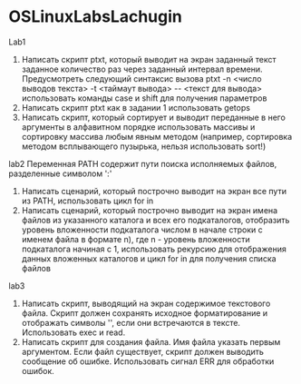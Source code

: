 # OSLinuxLabsLachugin
Lab1
1. Написать скрипт ptxt, который выводит на экран заданный текст заданное количество раз через заданный интервал времени. Предусмотреть следующий синтаксис вызова
ptxt -n <число выводов текста> -t <таймаут вывода> -- <текст для вывода>
использовать команды case и shift для получения параметров
2. Написать скрипт ptxt как в задании 1
использовать getops
3. Написать скрипт, который сортирует и выводит переданные в него аргументы в алфавитном порядке
использовать массивы и сортировку массива любым явным методом (например, сортировка методом всплывающего пузырька, нельзя использовать sort!)

lab2
Переменная PATH содержит пути поиска исполняемых файлов, разделенные символом ':'
1. Написать сценарий, который построчно выводит на экран все пути из PATH, использовать цикл for in
2. Написать сценарий, который построчно выводит на экран имена файлов из указанного каталога и всех его подкаталогов, отобразить уровень вложенности подкаталога числом в начале строки с именем файла в формате n), где n - уровень вложенности подкаталога начиная с 1, использовать рекурсию для отображения данных вложенных каталогов и цикл for in для получения списка файлов

lab3
1. Написать скрипт, выводящий на экран содержимое текстового файла. Скрипт должен сохранять исходное форматирование и отображать символы '\', если они встречаются в тексте. Использовать exec и read.
2. Написать скрипт для создания файла. Имя файла указать первым аргументом. Если файл существует, скрипт должен выводить сообщение об ошибке. Использовать сигнал ERR для обработки ошибок.
